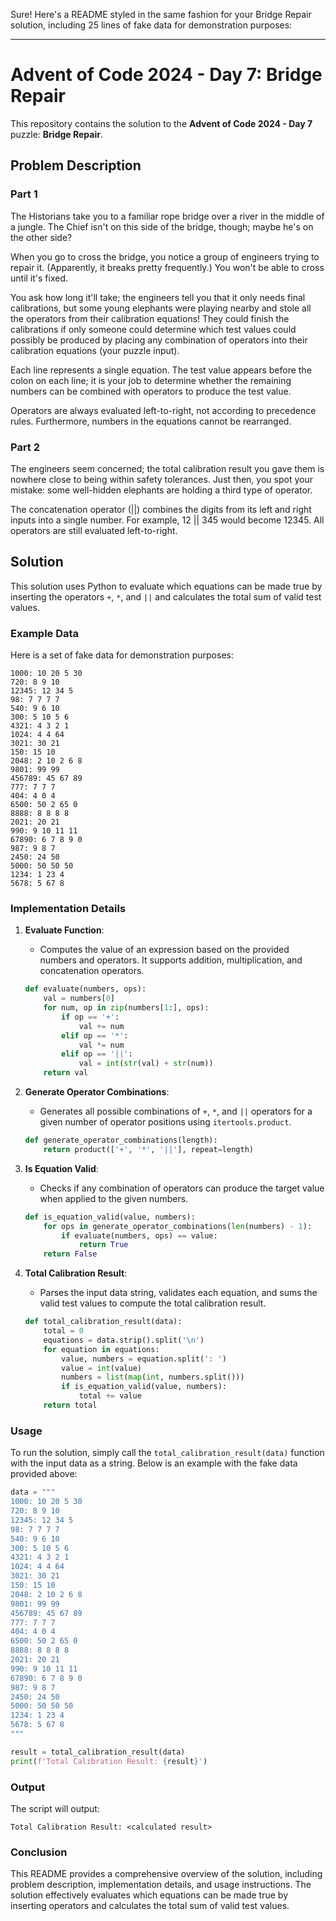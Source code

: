 Sure! Here's a README styled in the same fashion for your Bridge Repair solution, including 25 lines of fake data for demonstration purposes:

---

# Advent of Code 2024 - Day 7: Bridge Repair

This repository contains the solution to the **Advent of Code 2024 - Day 7** puzzle: **Bridge Repair**.

## Problem Description

### Part 1

The Historians take you to a familiar rope bridge over a river in the middle of a jungle. The Chief isn't on this side of the bridge, though; maybe he's on the other side?

When you go to cross the bridge, you notice a group of engineers trying to repair it. (Apparently, it breaks pretty frequently.) You won't be able to cross until it's fixed.

You ask how long it'll take; the engineers tell you that it only needs final calibrations, but some young elephants were playing nearby and stole all the operators from their calibration equations! They could finish the calibrations if only someone could determine which test values could possibly be produced by placing any combination of operators into their calibration equations (your puzzle input).

Each line represents a single equation. The test value appears before the colon on each line; it is your job to determine whether the remaining numbers can be combined with operators to produce the test value.

Operators are always evaluated left-to-right, not according to precedence rules. Furthermore, numbers in the equations cannot be rearranged. 

### Part 2

The engineers seem concerned; the total calibration result you gave them is nowhere close to being within safety tolerances. Just then, you spot your mistake: some well-hidden elephants are holding a third type of operator.

The concatenation operator (||) combines the digits from its left and right inputs into a single number. For example, 12 || 345 would become 12345. All operators are still evaluated left-to-right.

## Solution

This solution uses Python to evaluate which equations can be made true by inserting the operators `+`, `*`, and `||` and calculates the total sum of valid test values.

### Example Data

Here is a set of fake data for demonstration purposes:
```
1000: 10 20 5 30
720: 8 9 10
12345: 12 34 5
98: 7 7 7 7
540: 9 6 10
300: 5 10 5 6
4321: 4 3 2 1
1024: 4 4 64
3021: 30 21
150: 15 10
2048: 2 10 2 6 8
9801: 99 99
456789: 45 67 89
777: 7 7 7
404: 4 0 4
6500: 50 2 65 0
8888: 8 8 8 8
2021: 20 21
990: 9 10 11 11
67890: 6 7 8 9 0
987: 9 8 7
2450: 24 50
5000: 50 50 50
1234: 1 23 4
5678: 5 67 8
```

### Implementation Details

1. **Evaluate Function**:
    - Computes the value of an expression based on the provided numbers and operators. It supports addition, multiplication, and concatenation operators.
    
    ```python
    def evaluate(numbers, ops):
        val = numbers[0]
        for num, op in zip(numbers[1:], ops):
            if op == '+':
                val += num
            elif op == '*':
                val *= num
            elif op == '||':
                val = int(str(val) + str(num))
        return val
    ```

2. **Generate Operator Combinations**:
    - Generates all possible combinations of `+`, `*`, and `||` operators for a given number of operator positions using `itertools.product`.

    ```python
    def generate_operator_combinations(length):
        return product(['+', '*', '||'], repeat=length)
    ```

3. **Is Equation Valid**:
    - Checks if any combination of operators can produce the target value when applied to the given numbers.

    ```python
    def is_equation_valid(value, numbers):
        for ops in generate_operator_combinations(len(numbers) - 1):
            if evaluate(numbers, ops) == value:
                return True
        return False
    ```

4. **Total Calibration Result**:
    - Parses the input data string, validates each equation, and sums the valid test values to compute the total calibration result.

    ```python
    def total_calibration_result(data):
        total = 0
        equations = data.strip().split('\n')
        for equation in equations:
            value, numbers = equation.split(': ')
            value = int(value)
            numbers = list(map(int, numbers.split()))
            if is_equation_valid(value, numbers):
                total += value
        return total
    ```

### Usage

To run the solution, simply call the `total_calibration_result(data)` function with the input data as a string. Below is an example with the fake data provided above:

```python
data = """
1000: 10 20 5 30
720: 8 9 10
12345: 12 34 5
98: 7 7 7 7
540: 9 6 10
300: 5 10 5 6
4321: 4 3 2 1
1024: 4 4 64
3021: 30 21
150: 15 10
2048: 2 10 2 6 8
9801: 99 99
456789: 45 67 89
777: 7 7 7
404: 4 0 4
6500: 50 2 65 0
8888: 8 8 8 8
2021: 20 21
990: 9 10 11 11
67890: 6 7 8 9 0
987: 9 8 7
2450: 24 50
5000: 50 50 50
1234: 1 23 4
5678: 5 67 8
"""

result = total_calibration_result(data)
print(f'Total Calibration Result: {result}')
```

### Output

The script will output:
```
Total Calibration Result: <calculated result>
```

### Conclusion

This README provides a comprehensive overview of the solution, including problem description, implementation details, and usage instructions. The solution effectively evaluates which equations can be made true by inserting operators and calculates the total sum of valid test values.

